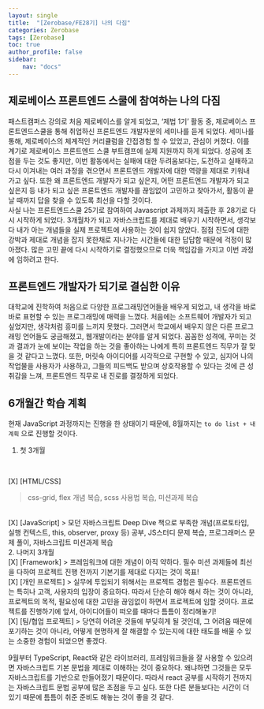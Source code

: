 ```yaml
---
layout: single
title:  "[Zerobase/FE28기] 나의 다짐"
categories: Zerobase
tags: [Zerobase]
toc: true
author_profile: false
sidebar:
    nav: "docs"
---
```


## 제로베이스 프론트엔드 스쿨에 참여하는 나의 다짐

 패스트캠퍼스 강의로 처음 제로베이스를 알게 되었고, ‘제법 1기’ 활동 중, 제로베이스 프론트엔드스쿨을 통해 취업하신 프론트엔드 개발자분의 세미나를 듣게 되었다. 세미나를 통해, 제로베이스의 체계적인 커리큘럼을 간접경험 할 수 있었고, 관심이 커졌다. 이를 계기로 제로베이스 프론트엔드 스쿨 부트캠프에 실제 지원까지 하게 되었다. 성공에 초점을 두는 것도 좋지만, 이번 활동에서는 실패에 대한 두려움보다는, 도전하고 실패하고 다시 이겨내는 여러 과정을 겪으면서 프론트엔드 개발자에 대한 역량을 제대로 키워내 가고 싶다. 또한 왜 프론트엔드 개발자가 되고 싶은지, 어떤 프론트엔드 개발자가 되고 싶은지 등 내가 되고 싶은 프론트엔드 개발자를 끊임없이 고민하고 찾아가서, 활동이 끝날 때까지 답을 찾을 수 있도록 최선을 다할 것이다.
 <br> 사실 나는 프론트엔드스쿨 25기로 참여하여 Javascript 과제까지 제출한 후 28기로 다시 시작하게 되었다. 3개월차가 되고 자바스크립트를 제대로 배우기 시작하면서, 생각보다 내가 아는 개념들을 실제 프로젝트에 사용하는 것이 쉽지 않았다. 점점 진도에 대한 강박과 제대로 개념을 잡지 못한채로 지나가는 시간들에 대한 답답함 때문에 걱정이 많아졌다. 많은 고민 끝에 다시 시작하기로 결정했으므로 더욱 책임감을 가지고 이번 과정에 임하려고 한다.


## 프론트엔드 개발자가 되기로 결심한 이유
대학교에 진학하여 처음으로 다양한 프로그래밍언어들을 배우게 되었고, 내 생각을 바로바로 표현할 수 있는 프로그래밍에 매력을 느꼈다. 처음에는 소프트웨어 개발자가 되고 싶었지만, 생각처럼 흥미를 느끼지 못했다. 그러면서 학교에서 배우지 않은 다른 프로그래밍 언어들도 궁금해졌고, 웹개발이라는 분야를 알게 되었다. 꼼꼼한 성격에, 꾸미는 것과 결과가 눈에 보이는 작업을 하는 것을 좋아하는 나에게 특히 프론트엔드 직무가 잘 맞을 것 같다고 느꼈다. 또한, 머릿속 아이디어를 시각적으로 구현할 수 있고, 심지어 나의 작업물을 사용자가 사용하고, 그들의 피드백도 받으며 상호작용할 수 있다는 것에 큰 성취감을 느껴, 프론트엔드 직무로 내 진로를 결정하게 되었다.


## 6개월간 학습 계획
현재 JavaScript 과정까지는 진행을 한 상태이기 때문에, 8월까지는 `to do list + 내 계획` 으로 진행할 것이다.
<br>

1. 첫 3개월
<br>

[X] [HTML/CSS]
> css-grid, flex 개념 복습, scss 사용법 복습, 미션과제 복습

<br>
[X] [JavaScript] 
> 모던 자바스크립트 Deep Dive 책으로 부족한 개념(프로토타입, 실행 컨텍스트, this, observer, proxy 등) 공부, JS스터디 문제 복습, 프로그래머스 문제 풀이, 자바스크립트 미션과제 복습

<br>
2. 나머지 3개월

<br>
[X] [Framework]
> 프레임워크에 대한 개념이 아직 약하다. 필수 미션 과제들에 최선을 다하여 프로젝트 진행 전까지 기본기를 제대로 다지는 것이 목표!

<br>
[X] [개인 프로젝트]
> 실무에 투입되기 위해서는 프로젝트 경험은 필수다. 프론트엔드는 특히나 고객, 사용자의 입장이 중요하다. 따라서 단순히 해야 해서 하는 것이 아니라, 프로젝트의 목적, 필요성에 대한 고민을 끊임없이 하면서 프로젝트에 임할 것이다. 프로젝트를 진행하기에 앞서, 아이디어들이 떠오를 때마다 틈틈이 정리해놓기!

<br>
[X] [팀/협업 프로젝트]
> 당연히 어려운 것들에 부딪히게 될 것인데, 그 어려움 때문에 포기하는 것이 아니라, 어떻게 현명하게 잘 해결할 수 있는지에 대한 태도를 배울 수 있는 소중한 경험이 되었으면 좋겠다.

<br>

9월부터 TypeScript, React와 같은 라이브러리, 프레임워크들을 잘 사용할 수 있으려면 자바스크립트 기본 문법을 제대로 이해하는 것이 중요하다. 왜냐하면 그것들은 모두 자바스크립트를 기반으로 만들어졌기 때문이다. 따라서 react 공부를 시작하기 전까지는 자바스크립트 문법 공부에 많은 초점을 두고 싶다. 또한 다른 분들보다는 시간이 더 있기 때문에 틈틈이 취준 준비도 해놓는 것이 좋을 것 같다.